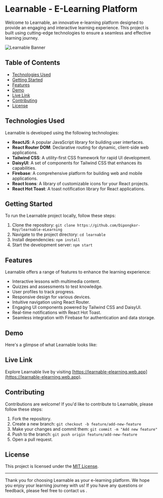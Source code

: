 # Learnable - E-Learning Platform

Welcome to Learnable, an innovative e-learning platform designed to provide an engaging and interactive learning experience. This project is built using cutting-edge technologies to ensure a seamless and effective learning journey.

![Learnable Banner](demo/learnable_banner.jpg)

## Table of Contents

- [Technologies Used](#technologies-used)
- [Getting Started](#getting-started)
- [Features](#features)
- [Demo](#demo)
- [Live Link](#live-link)
- [Contributing](#contributing)
- [License](#license)

## Technologies Used

Learnable is developed using the following technologies:

- **ReactJS**: A popular JavaScript library for building user interfaces.
- **React Router DOM**: Declarative routing for dynamic, client-side web applications.
- **Tailwind CSS**: A utility-first CSS framework for rapid UI development.
- **DaisyUI**: A set of components for Tailwind CSS that enhances its capabilities.
- **Firebase**: A comprehensive platform for building web and mobile applications.
- **React Icons**: A library of customizable icons for your React projects.
- **React Hot Toast**: A toast notification library for React applications.

## Getting Started

To run the Learnable project locally, follow these steps:

1. Clone the repository: `git clone https://github.com/Dipongkor-Roy/learnable-eLearning`
2. Navigate to the project directory: `cd learnable`
3. Install dependencies: `npm install`
4. Start the development server: `npm start`

## Features

Learnable offers a range of features to enhance the learning experience:

- Interactive lessons with multimedia content.
- Quizzes and assessments to test knowledge.
- User profiles to track progress.
- Responsive design for various devices.
- Intuitive navigation using React Router.
- Engaging UI components powered by Tailwind CSS and DaisyUI.
- Real-time notifications with React Hot Toast.
- Seamless integration with Firebase for authentication and data storage.

## Demo

Here's a glimpse of what Learnable looks like:


## Live Link

Explore Learnable live by visiting [https://learnable-elearning.web.app](https://learnable-elearning.web.app).

## Contributing

Contributions are welcome! If you'd like to contribute to Learnable, please follow these steps:

1. Fork the repository.
2. Create a new branch: `git checkout -b feature/add-new-feature`
3. Make your changes and commit them: `git commit -m "Add new feature"`
4. Push to the branch: `git push origin feature/add-new-feature`
5. Open a pull request.

## License

This project is licensed under the [MIT License](LICENSE).

---

Thank you for choosing Learnable as your e-learning platform. We hope you enjoy your learning journey with us! If you have any questions or feedback, please feel free to contact us .